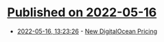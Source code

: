# [Published on 2022-05-16](index.md)

* [2022-05-16, 13:23:26](https://news.ycombinator.com/item?id=31396794) - [New DigitalOcean Pricing](https://www.digitalocean.com/try/new-pricing)
